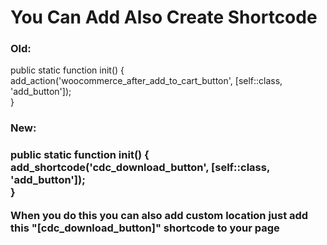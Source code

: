 <h1>You Can Add Also Create Shortcode </h1>
<h3>Old:</h3>
    <p>public static function init() {<br>
        add_action('woocommerce_after_add_to_cart_button', [self::class, 'add_button']);<br>
    }</p>
<h3>New:<h3>
    <p>public static function init() {<br>
        add_shortcode('cdc_download_button', [self::class, 'add_button']);<br>
    }</p>
<p>When you do this you can also add custom location just add this "[cdc_download_button]" shortcode to your page</p>
